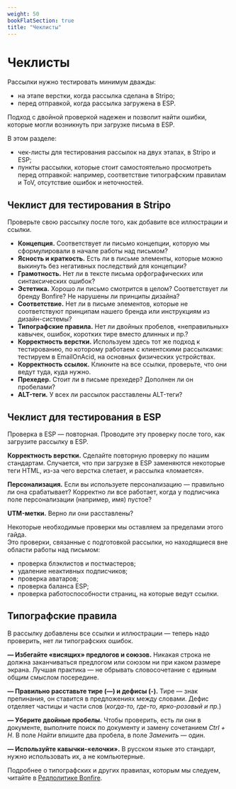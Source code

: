 ```yaml
---
weight: 50
bookFlatSection: true
title: "Чеклисты"
---
```

# Чеклисты

Рассылки нужно тестировать минимум дважды:

- на этапе верстки, когда рассылка сделана в Stripo;
- перед отправкой, когда рассылка загружена в ESP.

Подход с двойной проверкой надежен и позволит найти ошибки, которые могли возникнуть при загрузке письма в ESP.

В этом разделе:

- чек-листы для тестирования рассылок на двух этапах, в Stripo и ESP;
- пункты рассылки, которые стоит самостоятельно просмотреть перед отправкой: например, соответствие типографским правилам и ToV, отсутствие ошибок и неточностей.

## Чеклист для тестирования в Stripo

Проверьте свою рассылку после того, как добавите все иллюстрации и ссылки.

- **Концепция.** Соответствует ли письмо концепции, которую мы сформулировали в начале работы над письмом?
- **Ясность и краткость.** Есть ли в письме элементы, которые можно выкинуть без негативных последствий для концепции?
- **Грамотность.** Нет ли в тексте письма орфографических или синтаксических ошибок?
- **Эстетика.** Хорошо ли письмо смотрится в целом? Соответствует ли бренду Bonfire? Не нарушены ли принципы дизайна?
- **Соответствие.** Нет ли в письме элементов, которые не соответствуют принципам нашего бренда или инструкциям из дизайн-системы?
- **Типографские правила.** Нет ли двойных пробелов, «неправильных» кавычек, ошибок, коротких тире вместо длинных и пр.?
- **Корректность верстки.** Используем здесь тот же подход к тестированию, по которому работаем с клиентскими рассылками: тестируем в EmailOnAcid, на основных физических устройствах.
- **Корректность ссылок.** Кликните на все ссылки, проверьте, что они ведут туда, куда нужно.
- **Прехедер.** Стоит ли в письме прехедер? Дополнен ли он пробелами?
- **ALT-теги.** У всех ли рассылок расставлены ALT-теги?

## Чеклист для тестирования в ESP

Проверка в ESP — повторная. Проводите эту проверку после того, как загрузите рассылку в ESP.

**Корректность верстки.** Сделайте повторную проверку по нашим стандартам. Случается, что при загрузке в ESP заменяются некоторые теги HTML, из-за чего верстка слетает, и рассылка «ломается».

**Персонализация.** Если вы используете персонализацию — правильно ли она срабатывает? Корректно ли все работает, когда у подписчика поле персонализации (например, имя) пустое?

**UTM-метки.** Верно ли они расставлены?

Некоторые необходимые проверки мы оставляем за пределами этого гайда.       
Это проверки, связанные с подготовкой рассылки, но находящиеся вне области работы над письмом:

- проверка блэклистов и постмастеров;
- удаление неактивных подписчиков;
- проверка аватаров;
- проверка баланса ESP;
- проверка работоспособности страниц, на которые ведут ссылки.

## Типографские правила

В рассылку добавлены все ссылки и иллюстрации — теперь надо проверить, нет ли типографских ошибок.

**— Избегайте «висящих» предлогов и союзов.** Никакая строка не должна заканчиваться предлогом или союзом ни при каком размере экрана. Лучшая практика — не обрывать словосочетание с единым общим смыслом посередине.

**— Правильно расставьте тире (—) и дефисы (-).** Тире — знак препинания, он ставится в предложениях между словами. Дефис отделяет частицы и части слов (*когда-то, где-то, ярко-розовый и пр.*)

**— Уберите двойные пробелы.** Чтобы проверить, есть ли они в документе, выполните поиск по документу и замену сочетанием *Ctrl + H*. В поле *Найти* впишите два пробела, в поле *Заменить* — один.

**— Используйте кавычки-«елочки».** В русском языке это стандарт, нужно использовать их, а не компьютерные.

Подробнее о типографских и других правилах, которым мы следуем, читайте в [Редполитике Bonfire](https://ds.bonfire.online/docs/brand/redpolicy/).

